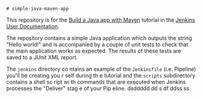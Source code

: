     # simple-java-maven-app

This repository is for the
[Build a Java app with Maven](https://jenkins.io/doc/tutorials/build-a-java-app-with-maven/)
tutorial in the [Jenkins User Documentation](https://jenkins.io/doc/).

The repository contains a simple Java application which outputs the string
"Hello world!" and is accompanied by a couple of unit tests to check that the
main application works as expected. The results of these tests are saved to a
JUnit XML report.

The `jenkins` directory co  ntains an example of the `Jenkinsfile` (i.e. Pipeline)
you'll be creating you r self      during th e tutorial and the `scripts` subdirectory
contains a  shell sc ript   wi  th commands that are executed when Jenkins processes
the "Deliver" stag   e of your    Pip eline.           dsddddd
                                          dd  s  df ddss  ss    